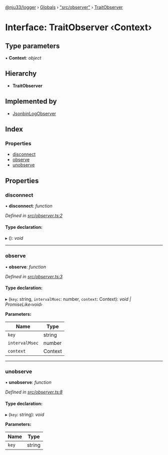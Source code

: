 [@nju33/logger](../README.md) › [Globals](../globals.md) › ["src/observer"](../modules/_src_observer_.md) › [TraitObserver](_src_observer_.traitobserver.md)

# Interface: TraitObserver ‹**Context**›

## Type parameters

▪ **Context**: *object*

## Hierarchy

* **TraitObserver**

## Implemented by

* [JsonbinLogObserver](../classes/_src_jsonbin_log_observer_.jsonbinlogobserver.md)

## Index

### Properties

* [disconnect](_src_observer_.traitobserver.md#disconnect)
* [observe](_src_observer_.traitobserver.md#observe)
* [unobserve](_src_observer_.traitobserver.md#unobserve)

## Properties

###  disconnect

• **disconnect**: *function*

*Defined in [src/observer.ts:2](https://github.com/nju33/logger/blob/9b2a4b5/src/observer.ts#L2)*

#### Type declaration:

▸ (): *void*

___

###  observe

• **observe**: *function*

*Defined in [src/observer.ts:3](https://github.com/nju33/logger/blob/9b2a4b5/src/observer.ts#L3)*

#### Type declaration:

▸ (`key`: string, `intervalMsec`: number, `context`: Context): *void | PromiseLike‹void›*

**Parameters:**

Name | Type |
------ | ------ |
`key` | string |
`intervalMsec` | number |
`context` | Context |

___

###  unobserve

• **unobserve**: *function*

*Defined in [src/observer.ts:8](https://github.com/nju33/logger/blob/9b2a4b5/src/observer.ts#L8)*

#### Type declaration:

▸ (`key`: string): *void*

**Parameters:**

Name | Type |
------ | ------ |
`key` | string |
